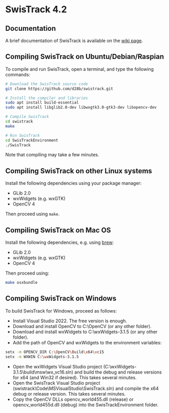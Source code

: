 # SwisTrack 4.2

## Documentation

A brief documentation of SwisTrack is available on the [wiki page](https://github.com/d28b/swistrack/wiki).

## Compiling SwisTrack on Ubuntu/Debian/Raspian

To compile and run SwisTrack, open a terminal, and type the following commands:

```sh
# Download the SwisTrack source code
git clone https://github.com/d28b/swistrack.git

# Install the compiler and libraries
sudo apt install build-essential
sudo apt install libglib2.0-dev libwxgtk3.0-gtk3-dev libopencv-dev

# Compile SwisTrack
cd swistrack
make

# Run SwisTrack
cd SwisTrackEnvironment
./SwisTrack
```

Note that compiling may take a few minutes.

## Compiling SwisTrack on other Linux systems

Install the following dependencies using your package manager:

- GLib 2.0
- wxWidgets (e.g. wxGTK)
- OpenCV 4

Then proceed using `make`.

## Compiling SwisTrack on Mac OS

Install the following dependencies, e.g. using [brew](https://brew.sh):

- GLib 2.0
- wxWidgets (e.g. wxGTK)
- OpenCV 4

Then proceed using:

```sh
make osxbundle
```

## Compiling SwisTrack on Windows

To build SwisTrack for Windows, proceed as follows:

- Install Visual Studio 2022. The free version is enough.
- Download and install OpenCV to C:\OpenCV (or any other folder).
- Download and install wxWidgets to C:\wxWidgets-3.1.5 (or any other folder).
- Add the path of OpenCV and wxWidgets to the environment variables:

```sh
setx -m OPENCV_DIR C:\OpenCV\Build\x64\vc15
setx -m WXWIN C:\wxWidgets-3.1.5
```

- Open the wxWidgets Visual Studio project (C:\wxWidgets-3.1.5\build\msw\wx_vc16.sln) and build the debug and release versions for x64 (and Win32 if desired). This takes several minutes.
- Open the SwisTrack Visual Studio project (swistrack\Code\MSVisualStudio\SwisTrack.sln) and compile the x64 debug or release version. This takes several minutes.
- Copy the OpenCV DLLs opencv_world455.dll (release) or opencv_world455d.dll (debug) into the SwisTrackEnvironment folder.
